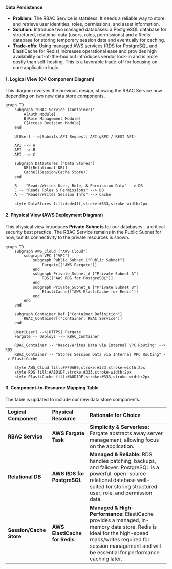 #### Data Persistence

*   **Problem:** The RBAC Service is stateless. It needs a reliable way to store and retrieve user identities, roles, permissions, and asset information.
*   **Solution:** Introduce two managed databases: a PostgreSQL database for structured, relational data (users, roles, permissions) and a Redis database for storing temporary session data and eventually for caching.
*   **Trade-offs:** Using managed AWS services (RDS for PostgreSQL and ElastiCache for Redis) increases operational ease and provides high availability out-of-the-box but introduces vendor lock-in and is more costly than self-hosting. This is a favorable trade-off for focusing on core application logic.

#### 1. Logical View (C4 Component Diagram)

This diagram evolves the previous design, showing the RBAC Service now depending on two new data store components.

```mermaid
graph TD
    subgraph "RBAC Service (Container)"
        A[Auth Module]
        B[Role Management Module]
        C[Access Decision Module]
    end

    U[User] -->|Submits API Request| API(gRPC / REST API)

    API --> A
    API --> B
    API --> C

    subgraph DataStores ["Data Stores"]
        DB[(Relational DB)]
        Cache[(Session/Cache Store)]
    end

    B -- "Reads/Writes User, Role, & Permission Data" --> DB
    C -- "Reads Roles & Permissions" --> DB
    A -- "Reads/Writes Session Info" --> Cache

    style DataStores fill:#cde4ff,stroke:#333,stroke-width:2px
```

#### 2. Physical View (AWS Deployment Diagram)

This physical view introduces **Private Subnets** for our databases—a critical security best practice. The RBAC Service remains in the Public Subnet for now, but its connectivity to the private resources is shown.

```mermaid
graph TD
    subgraph AWS_Cloud ["AWS Cloud"]
        subgraph VPC ["VPC"]
            subgraph Public_Subnet ["Public Subnet"]
                Fargate[("AWS Fargate")]
            end
            subgraph Private_Subnet_A ["Private Subnet A"]
                RDS[("AWS RDS for PostgreSQL")]
            end
            subgraph Private_Subnet_B ["Private Subnet B"]
                ElastiCache[("AWS ElastiCache for Redis")]
            end
        end
    end

    subgraph Container_Def ["Container Definition"]
        RBAC_Container[("Container: RBAC Service")]
    end

    User[User] -->|HTTPS| Fargate
    Fargate -- Deploys --> RBAC_Container

    RBAC_Container -- "Reads/Writes Data via Internal VPC Routing" --> RDS
    RBAC_Container -- "Stores Session Data via Internal VPC Routing" --> ElastiCache

    style AWS_Cloud fill:#FFDAB9,stroke:#333,stroke-width:2px
    style RDS fill:#A8D1DF,stroke:#333,stroke-width:2px
    style ElastiCache fill:#A8D1DF,stroke:#333,stroke-width:2px
```

#### 3. Component-to-Resource Mapping Table

The table is updated to include our new data store components.

| Logical Component | Physical Resource | Rationale for Choice |
| :--- | :--- | :--- |
| **RBAC Service** | **AWS Fargate Task** | **Simplicity & Serverless:** Fargate abstracts away server management, allowing focus on the application. |
| **Relational DB** | **AWS RDS for PostgreSQL** | **Managed & Reliable:** RDS handles patching, backups, and failover. PostgreSQL is a powerful, open-source relational database well-suited for storing structured user, role, and permission data. |
| **Session/Cache Store** | **AWS ElastiCache for Redis** | **Managed & High-Performance:** ElastiCache provides a managed, in-memory data store. Redis is ideal for the high-speed reads/writes required for session management and will be essential for performance caching later. |
